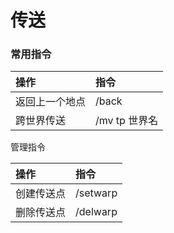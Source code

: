 # 传送

### 常用指令

| 操作 | 指令 |
| :--- | :--- |
| 返回上一个地点 | /back |
| 跨世界传送 | /mv tp 世界名 |

管理指令

| 操作 | 指令 |
| :--- | :--- |
| 创建传送点 | /setwarp |
| 删除传送点 | /delwarp |

